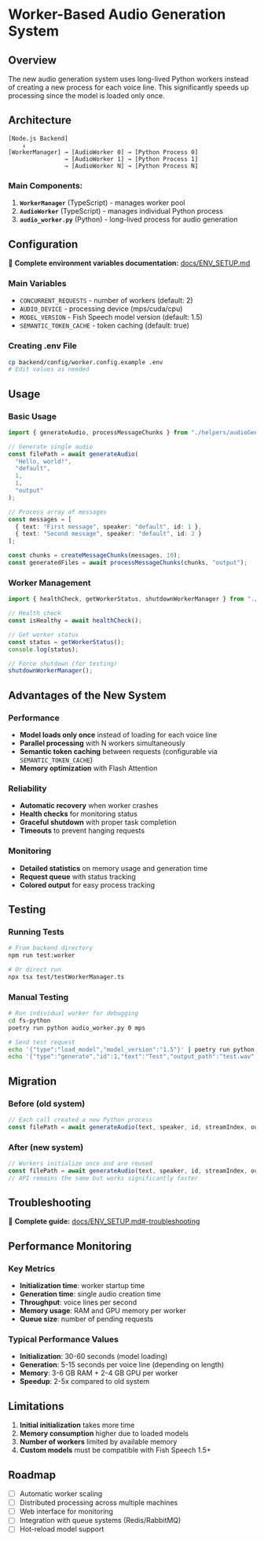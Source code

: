 # Worker-Based Audio Generation System

## Overview

The new audio generation system uses long-lived Python workers instead of creating a new process for each voice line. This significantly speeds up processing since the model is loaded only once.

## Architecture

```
[Node.js Backend]
    ↓
[WorkerManager] → [AudioWorker 0] → [Python Process 0]
                → [AudioWorker 1] → [Python Process 1]  
                → [AudioWorker N] → [Python Process N]
```

### Main Components:

1. **`WorkerManager`** (TypeScript) - manages worker pool
2. **`AudioWorker`** (TypeScript) - manages individual Python process
3. **`audio_worker.py`** (Python) - long-lived process for audio generation

## Configuration

📖 **Complete environment variables documentation:** [docs/ENV_SETUP.md](docs/ENV_SETUP.md)

### Main Variables

- `CONCURRENT_REQUESTS` - number of workers (default: 2)
- `AUDIO_DEVICE` - processing device (mps/cuda/cpu)
- `MODEL_VERSION` - Fish Speech model version (default: 1.5)
- `SEMANTIC_TOKEN_CACHE` - token caching (default: true)

### Creating .env File

```bash
cp backend/config/worker.config.example .env
# Edit values as needed
```

## Usage

### Basic Usage

```typescript
import { generateAudio, processMessageChunks } from "./helpers/audioGenerator.js";

// Generate single audio
const filePath = await generateAudio(
  "Hello, world!", 
  "default", 
  1, 
  1, 
  "output"
);

// Process array of messages
const messages = [
  { text: "First message", speaker: "default", id: 1 },
  { text: "Second message", speaker: "default", id: 2 }
];

const chunks = createMessageChunks(messages, 10);
const generatedFiles = await processMessageChunks(chunks, "output");
```

### Worker Management

```typescript
import { healthCheck, getWorkerStatus, shutdownWorkerManager } from "./helpers/audioGenerator.js";

// Health check
const isHealthy = await healthCheck();

// Get worker status
const status = getWorkerStatus();
console.log(status);

// Force shutdown (for testing)
shutdownWorkerManager();
```

## Advantages of the New System

### Performance
- **Model loads only once** instead of loading for each voice line
- **Parallel processing** with N workers simultaneously
- **Semantic token caching** between requests (configurable via `SEMANTIC_TOKEN_CACHE`)
- **Memory optimization** with Flash Attention

### Reliability
- **Automatic recovery** when worker crashes
- **Health checks** for monitoring status
- **Graceful shutdown** with proper task completion
- **Timeouts** to prevent hanging requests

### Monitoring
- **Detailed statistics** on memory usage and generation time
- **Request queue** with status tracking
- **Colored output** for easy process tracking

## Testing

### Running Tests

```bash
# From backend directory
npm run test:worker

# Or direct run
npx tsx test/testWorkerManager.ts
```

### Manual Testing

```bash
# Run individual worker for debugging
cd fs-python
poetry run python audio_worker.py 0 mps

# Send test request
echo '{"type":"load_model","model_version":"1.5"}' | poetry run python audio_worker.py 0
echo '{"type":"generate","id":1,"text":"Test","output_path":"test.wav","voice_settings":{}}' | poetry run python audio_worker.py 0
```

## Migration

### Before (old system)

```typescript
// Each call created a new Python process
const filePath = await generateAudio(text, speaker, id, streamIndex, outputDir);
```

### After (new system)

```typescript
// Workers initialize once and are reused
const filePath = await generateAudio(text, speaker, id, streamIndex, outputDir);
// API remains the same but works significantly faster
```

## Troubleshooting

📖 **Complete guide:** [docs/ENV_SETUP.md#-troubleshooting](docs/ENV_SETUP.md#-troubleshooting)

## Performance Monitoring

### Key Metrics

- **Initialization time**: worker startup time
- **Generation time**: single audio creation time
- **Throughput**: voice lines per second
- **Memory usage**: RAM and GPU memory per worker
- **Queue size**: number of pending requests

### Typical Performance Values

- **Initialization**: 30-60 seconds (model loading)
- **Generation**: 5-15 seconds per voice line (depending on length)
- **Memory**: 3-6 GB RAM + 2-4 GB GPU per worker
- **Speedup**: 2-5x compared to old system

## Limitations

1. **Initial initialization** takes more time
2. **Memory consumption** higher due to loaded models
3. **Number of workers** limited by available memory
4. **Custom models** must be compatible with Fish Speech 1.5+

## Roadmap

- [ ] Automatic worker scaling
- [ ] Distributed processing across multiple machines
- [ ] Web interface for monitoring
- [ ] Integration with queue systems (Redis/RabbitMQ)
- [ ] Hot-reload model support 